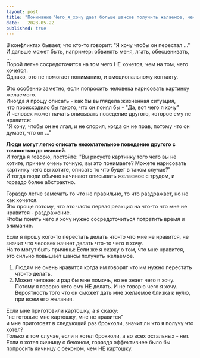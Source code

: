 ```yaml
---
layout: post
title: "Понимание Чего_я_хочу дает больше шансов получить желаемое, чем фокус на том, Чего_я_НЕ_хочу"
date:   2023-05-22
published: true
---
```


В конфликтах бывает, что кто-то говорит:
"Я хочу чтобы он перестал ..."\
И дальше может быть, например: обвинять меня, лгать, обесценивать, ...\
Порой легче сосредоточится на том чего НЕ хочется, чем на том, чего хочется.\
Однако, это не помогает пониманию, и эмоциональному контакту.

Это особенно заметно, если попросить человека нарисовать картинку желаемого.\
Иногда я прощу описать - как бы выглядела жизненная ситуация,\
что происходило бы такого, что он понял бы - "Да, вот чего я хочу"\
И человек может начать описывать поведение другого, которое ему не нравится:\
"Я хочу, чтобы он не лгал, и не спорил, когда он не прав, потому что он думает, что он ..."

**Люди могут легко описать нежелательное поведение другого с точностью до мыслей**.\
И тогда я говорю, постойте: "Вы рисуете картинку того чего вы не хотите, причем очень точную, вы это понимаете? Можете нарисовать картинку чего вы хотите, описать то что будет в таком случае?"\
И тогда люди обычно начинают описывать желаемое с трудом, и гораздо более абстрактно.

Гораздо легче замечать то что не правильно, то что раздражает, но не как хочется.\
Это проще потому, что это часто первая реакция на что-то что мне не нравится - раздражение.\
Чтобы понять чего я хочу нужно сосредоточиться потратить время и внимание.

Если я прошу кого-то перестать делать что-то что мне не нравится, не значит что человек начнет делать что-то чего я хочу.\
На то могут быть причины:
Если же я скажу о том, что мне нравится, это сильно повышает шансы получить желаемое.
1. Людям не очень нравится когда им говорят что им нужно перестать что-то делать.
2. Может человек и рад бы мне помочь, но не знает чего я хочу. Потому я говорю чего ему НЕ делать. И не говорю чего я хочу. Вероятность того что он сможет дать мне желаемое близка к нулю, при всем его желания.

Если мне приготовили картошку, а я скажу:\
"не готовьте мне картошку, мне не нравится"\
и мне приготовят в следующий раз брокколи, значит ли что я получу что хотел?\
Только в том случае, если я хотел брокколи, а во всех остальных - нет.\
Если я хотел яичницу с беконом, гораздо эффективнее было бы попросить яичницу с беконом, чем НЕ картошку.
